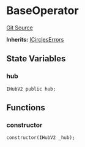 # BaseOperator
[Git Source](https://github.com/aboutcircles/circles-contracts-v2/blob/9fbbffb44eda7934ea8adf9354e5f09f6b15b8b2/src/operators/BaseOperator.sol)

**Inherits:**
[ICirclesErrors](/src/errors/Errors.sol/interface.ICirclesErrors.md)


## State Variables
### hub

```solidity
IHubV2 public hub;
```


## Functions
### constructor


```solidity
constructor(IHubV2 _hub);
```

